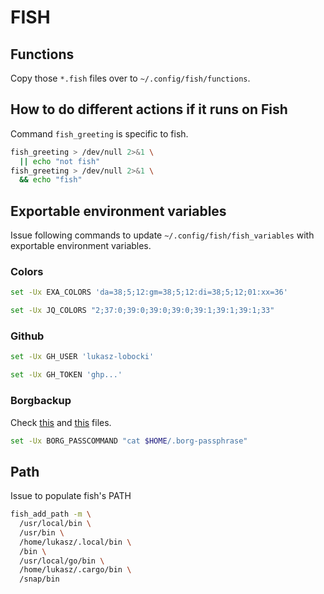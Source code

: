 # FISH

## Functions

Copy those `*.fish` files over to `~/.config/fish/functions`.

## How to do different actions if it runs on Fish

Command `fish_greeting` is specific to fish.

```bash
fish_greeting > /dev/null 2>&1 \
  || echo "not fish"
fish_greeting > /dev/null 2>&1 \
  && echo "fish"
```

## Exportable environment variables

Issue following commands to update `~/.config/fish/fish_variables` with exportable environment variables.

### Colors

```bash
set -Ux EXA_COLORS 'da=38;5;12:gm=38;5;12:di=38;5;12;01:xx=36'
```

```bash
set -Ux JQ_COLORS "2;37:0;39:0;39:0;39:0;39:1;39:1;39:1;33"
```

### Github

```bash
set -Ux GH_USER 'lukasz-lobocki'
```

```bash
set -Ux GH_TOKEN 'ghp...'
```

### Borgbackup

Check [this](https://borgbackup.readthedocs.io/en/stable/faq.html?highlight=BORG_PASSCOMMAND#how-can-i-specify-the-encryption-passphrase-programmatically) and [this](https://borgbackup.readthedocs.io/en/stable/usage/key.html) files.

```bash
set -Ux BORG_PASSCOMMAND "cat $HOME/.borg-passphrase"
```

## Path

Issue to populate fish's PATH

```bash
fish_add_path -m \
  /usr/local/bin \
  /usr/bin \
  /home/lukasz/.local/bin \
  /bin \
  /usr/local/go/bin \
  /home/lukasz/.cargo/bin \
  /snap/bin
```
